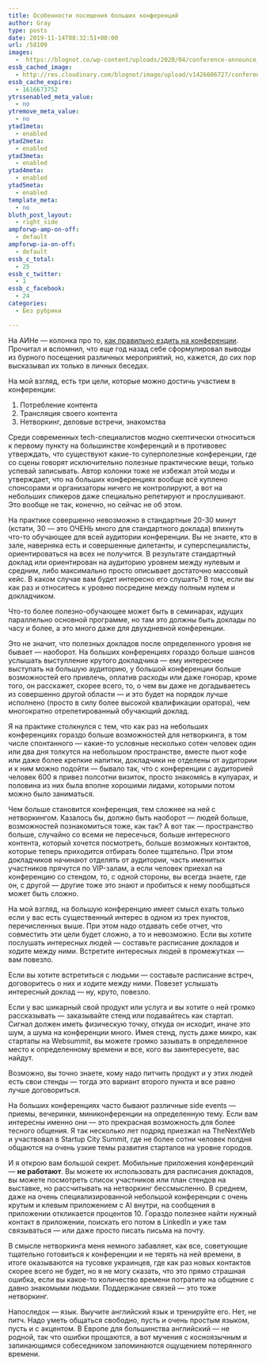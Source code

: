 ```yaml
---
title: Особенности посещения больших конференций
author: Gray
type: posts
date: 2019-11-14T08:32:51+00:00
url: /58109
images:
  -  https://blognot.co/wp-content/uploads/2020/04/conference-announce_k7a95q.jpg
essb_cached_image:
  - http://res.cloudinary.com/blognot/image/upload/v1426606727/conference-announce_k7a95q.jpg
essb_cache_expire:
  - 1616673752
ytrssenabled_meta_value:
  - no
ytremove_meta_value:
  - no
ytad1meta:
  - enabled
ytad2meta:
  - enabled
ytad3meta:
  - enabled
ytad4meta:
  - enabled
ytad5meta:
  - enabled
template_meta:
  - no
bluth_post_layout:
  - right_side
ampforwp-amp-on-off:
  - default
ampforwp-ia-on-off:
  - default
essb_c_total:
  - 25
essb_c_twitter:
  - 1
essb_c_facebook:
  - 24
categories:
  - Без рубрики

---
```








На АИНе — колонка про то, [как правильно ездить на конференции][1]. Прочитал и вспомнил, что еще год назад себе сформулировал выводы из бурного посещения различных мероприятий, но, кажется, до сих пор высказывал их только в личных беседах. 

На мой взгляд, есть три цели, которые можно достичь участием в конференции:

  1. Потребление контента
  2. Трансляция своего контента
  3. Нетворкинг, деловые встречи, знакомства

Среди современных tech-специалистов модно скептически относиться к первому пункту на большинстве конференций и в противовес утверждать, что существуют какие-то суперполезные конференции, где со сцены говорят исключительно полезные практические вещи, только успевай записывать. Автор колонки тоже не избежал этой моды и утверждает, что на больших конференциях вообще всё куплено спонсорами и организаторы ничего не контролируют, а вот на небольших спикеров даже специально репетируют и прослушивают. Это вообще не так, конечно, но сейчас не об этом.

На практике совершенно невозможно в стандартные 20-30 минут (кстати, 30 — это ОЧЕНЬ много для стандартного доклада) впихнуть что-то обучающее для всей аудитории конференции. Вы не знаете, кто в зале, наверняка есть и совершенные дилетанты, и суперспециалисты, ориентироваться на всех не получится. В результате стандартный доклад или ориентирован на аудиторию уровнем между нулевым и средним, либо максимально просто описывает достаточно массовый кейс. В каком случае вам будет интересно его слушать? В том, если вы как раз и относитесь к уровню посредине между полным нулем и докладчиком. 

Что-то более полезно-обучающее может быть в семинарах, идущих параллельно основной программе, но там это должны быть доклады по часу и более, а это много даже для двухдневной конференции.

Это не значит, что полезных докладов после определенного уровня не бывает — наоборот. На больших конференциях гораздо больше шансов услышать выступление крутого докладчика — ему интереснее выступать на большую аудиторию, у большой конференции больше возможностей его привлечь, оплатив расходы или даже гонорар, кроме того, он расскажет, скорее всего, то, о чем вы даже не догадываетесь из совершенно другой области — и это будет на порядок лучше исполнено (просто в силу более высокой квалификации оратора), чем многократно отрепетированный обучающий доклад.

Я на практике столкнулся с тем, что как раз на небольших конференциях гораздо больше возможностей для нетворкинга, в том числе спонтанного — какие-то условные несколько сотен человек один или два дня толкутся на небольшом пространстве, вместе пьют кофе или даже более крепкие напитки, докладчики не отделены от аудитории и к ним можно подойти — бывало так, что с конференции с аудиторией человек 600 я привез полсотни визиток, просто знакомясь в кулуарах, и половина из них была вполне хорошими лидами, которыми потом можно было заниматься.

Чем больше становится конференция, тем сложнее на ней с нетворкингом. Казалось бы, должно быть наоборот — людей больше, возможностей познакомиться тоже, как так? А вот так — пространство больше, случайно со всеми не пересечься, больше интересного контента, который хочется посмотреть, больше возможных контактов, которые теперь приходится отбирать более тщательно. При этом докладчиков начинают отделять от аудитории, часть именитых участников прячутся по VIP-залам, а если человек приехал на конференцию со стендом, то, с одной стороны, вы всегда знаете, где он, с другой — другие тоже это знают и пробиться к нему пообщаться может быть сложно.

На мой взгляд, на большую конференцию имеет смысл ехать только если у вас есть существенный интерес в одном из трех пунктов, перечисленных выше. При этом надо отдавать себе отчет, что совместить эти цели будет сложно, а то и невозможно. Если вы хотите послушать интересных людей — составьте расписание докладов и ходите между ними. Встретите интересных людей в промежутках — вам повезло. 

Если вы хотите встретиться с людьми — составьте расписание встреч, договоритесь о них и ходите между ними. Повезет услышать интересный доклад — ну, круто, повезло.

Если у вас шикарный свой продукт или услуга и вы хотите о ней громко рассказывать — заказывайте стенд или подавайтесь как стартап. Сигнал должен иметь физическую точку, откуда он исходит, иначе это шум, а шума на конференции много. Имея стенд, пусть даже микро, как стартапы на Websummit, вы можете громко зазывать в определенное место к определенному времени и все, кого вы заинтересуете, вас найдут.

Возможно, вы точно знаете, кому надо питчить продукт и у этих людей есть свои стенды — тогда это вариант второго пункта и все равно лучше договориться.

На больших конференциях часто бывают различные side events — приемы, вечеринки, миниконференции на определенную тему. Если вам интересны именно они — это прекрасная возможность для более тесного общения. Я так несколько лет подряд приезжал на TheNextWeb и участвовал в Startup City Summit, где не более сотни человек полдня общаются на очень узкие темы развития стартапов на уровне городов.

И я открою вам большой секрет. Мобильные приложения конференций — **не работают**. Вы можете их использовать для расписания докладов, вы можете посмотреть список участников или план стендов на выставке, но рассчитывать на нетворкинг бессмысленно. В среднем, даже на очень специализированной небольшой конференции с очень крутым и клевым приложением с AI внутри, на сообщения в приложении откликается процентов 10. Гораздо полезнее найти нужный контакт в приложении, поискать его потом в LinkedIn и уже там связываться — или даже просто писать письма на почту. 

В смысле нетворкинга меня немного забавляет, как все, советующие тщательно готовиться к конференции и не терять на ней времени, в итоге оказываются на тусовке украинцев, где как раз новых контактов скорее всего не будет, но я не могу сказать, что это прямо страшная ошибка, если вы какое-то количество времени потратите на общение с давно знакомыми людьми. Поддержание связей — это тоже нетворкинг.

Напоследок — язык. Выучите английский язык и тренируйте его. Нет, не питч. Надо уметь общаться свободно, пусть и очень простым языком, пусть и с акцентом. В Европе для большинства английский — не родной, так что ошибки прощаются, а вот мучения с косноязычным и запинающимся собеседником запоминаются ощущением потерянного времени.

 [1]: https://ain.ua/2019/11/13/yaroslav-stepanenko-macpaw-o-tom-kak-produktivno-ezdit-na-konferencii/